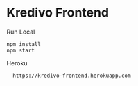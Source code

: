 # Kredivo Frontend

Run Local
```
npm install
npm start
```

Heroku
```
  https://kredivo-frontend.herokuapp.com
```